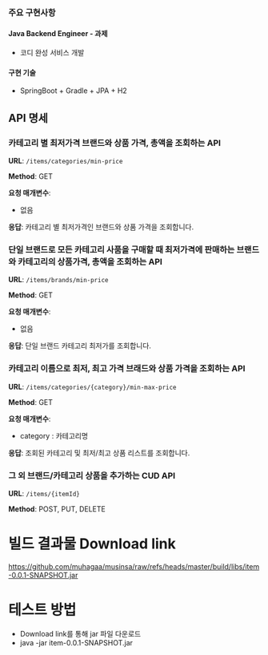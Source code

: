 ### 주요 구현사항
#### Java Backend Engineer - 과제
- 코디 완성 서비스 개발

#### 구현 기술
- SpringBoot + Gradle + JPA + H2


## API 명세

### 카테고리 별 최저가격 브랜드와 상품 가격, 총액을 조회하는 API

**URL**: `/items/categories/min-price`

**Method**: GET

**요청 매개변수**:

- 없음

**응답**: 카테고리 별 최저가격인 브랜드와 상품 가격을 조회합니다.

### 단일 브랜드로 모든 카테고리 사품을 구매할 때 최저가격에 판매하는 브랜드와 카테고리의 상품가격, 총액을 조회하는 API

**URL**: `/items/brands/min-price`

**Method**: GET

**요청 매개변수**:

- 없음

**응답**: 단일 브랜드 카테고리 최저가를 조회합니다.

### 카테고리 이름으로 최저, 최고 가격 브래드와 상품 가격을 조회하는 API

**URL**: `/items/categories/{category}/min-max-price`

**Method**: GET

**요청 매개변수**:

- category : 카테고리명

**응답**: 조회된 카테고리 및 최저/최고 상품 리스트를 조회합니다.

### 그 외 브랜드/카테고리 상품을 추가하는 CUD API

**URL**: `/items/{itemId}`

**Method**: POST, PUT, DELETE


# 빌드 결과물 Download link
https://github.com/muhagaa/musinsa/raw/refs/heads/master/build/libs/item-0.0.1-SNAPSHOT.jar

# 테스트 방법
- Download link를 통해 jar 파일 다운로드
- java -jar item-0.0.1-SNAPSHOT.jar

